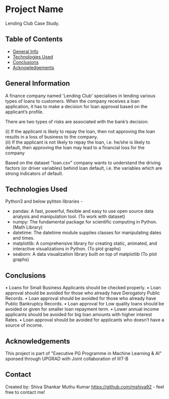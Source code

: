 # Project Name
Lending Club Case Study.

## Table of Contents
* [General Info](#general-information)
* [Technologies Used](#technologies-used)
* [Conclusions](#conclusions)
* [Acknowledgements](#acknowledgements)


## General Information
A finance company named 'Lending Club' specialises in lending various types of loans to customers. When the company receives a loan application, it has to make a decision for loan approval based on the applicant’s profile. <br>

There are two types of risks are associated with the bank’s decision:

(i) If the applicant is likely to repay the loan, then not approving the loan results in a loss of business to the company.<br>
(ii) If the applicant is not likely to repay the loan, i.e. he/she is likely to default, then approving the loan may lead to a financial loss for the company<br>

Based on the dataset "loan.csv" company wants to understand the driving factors (or driver variables) behind loan default, i.e. the variables which are strong indicators of default.




## Technologies Used
Python3 and below pyhton libraries -
- pandas: A fast, powerful, flexible and easy to use open source data analysis and manipulation tool. (To work with dataset)
- numpy: The fundamental package for scientific computing in Python. (Math Library)
- datetime: The datetime module supplies classes for manipulating dates and times.  
- matplotlib: A comprehensive library for creating static, animated, and interactive visualizations in Python. (To plot graphs)
- seaborn: A data visualization library built on top of matplotlib (To plot graphs)


## Conclusions
• Loans for Small Business Applicants should be checked properly.
• Loan approval should be avoided for those who already have Derogatory Public Records.
• Loan approval should be avoided for those who already have Public Bankruptcy Records.
• Loan approval for Low quality loans should be avoided or given for smaller loan repayment term.
• Lower annual income applicants should be avoided for big loan amounts with higher interest Rates.
• Loan approval should be avoided for applicants who doesn’t have a source of income.


## Acknowledgements
This project is part of "Executive PG Programme in Machine Learning & AI" sponsed through UPGRAD with Joint collaboration of IIIT-B

## Contact
Created by:
Shiva Shankar Muthu Kumar
https://github.com/mshiva92 - feel free to contact me!



